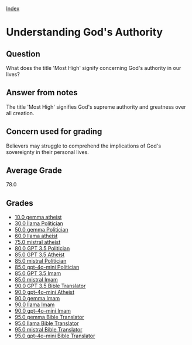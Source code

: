 
[Index](../../index.md)
# Understanding God's Authority
## Question
What does the title 'Most High' signify concerning God's authority in our lives?

## Answer from notes
The title 'Most High' signifies God's supreme authority and greatness over all creation.

## Concern used for grading
Believers may struggle to comprehend the implications of God's sovereignty in their personal lives.

## Average Grade
78.0

## Grades
 * [10.0 gemma atheist](../answers/gemma_atheist/Understanding_God's_Authority.md)
 * [30.0 llama Politician](../answers/llama_Politician/Understanding_God's_Authority.md)
 * [50.0 gemma Politician](../answers/gemma_Politician/Understanding_God's_Authority.md)
 * [60.0 llama atheist](../answers/llama_atheist/Understanding_God's_Authority.md)
 * [75.0 mistral atheist](../answers/mistral_atheist/Understanding_God's_Authority.md)
 * [80.0 GPT 3.5 Politician](../answers/GPT_3.5_Politician/Understanding_God's_Authority.md)
 * [85.0 GPT 3.5 Atheist](../answers/GPT_3.5_Atheist/Understanding_God's_Authority.md)
 * [85.0 mistral Politician](../answers/mistral_Politician/Understanding_God's_Authority.md)
 * [85.0 gpt-4o-mini Politician](../answers/gpt-4o-mini_Politician/Understanding_God's_Authority.md)
 * [85.0 GPT 3.5 Imam](../answers/GPT_3.5_Imam/Understanding_God's_Authority.md)
 * [85.0 mistral Imam](../answers/mistral_Imam/Understanding_God's_Authority.md)
 * [90.0 GPT 3.5 Bible Translator](../answers/GPT_3.5_Bible_Translator/Understanding_God's_Authority.md)
 * [90.0 gpt-4o-mini Atheist](../answers/gpt-4o-mini_Atheist/Understanding_God's_Authority.md)
 * [90.0 gemma Imam](../answers/gemma_Imam/Understanding_God's_Authority.md)
 * [90.0 llama Imam](../answers/llama_Imam/Understanding_God's_Authority.md)
 * [90.0 gpt-4o-mini Imam](../answers/gpt-4o-mini_Imam/Understanding_God's_Authority.md)
 * [95.0 gemma Bible Translator](../answers/gemma_Bible_Translator/Understanding_God's_Authority.md)
 * [95.0 llama Bible Translator](../answers/llama_Bible_Translator/Understanding_God's_Authority.md)
 * [95.0 mistral Bible Translator](../answers/mistral_Bible_Translator/Understanding_God's_Authority.md)
 * [95.0 gpt-4o-mini Bible Translator](../answers/gpt-4o-mini_Bible_Translator/Understanding_God's_Authority.md)
